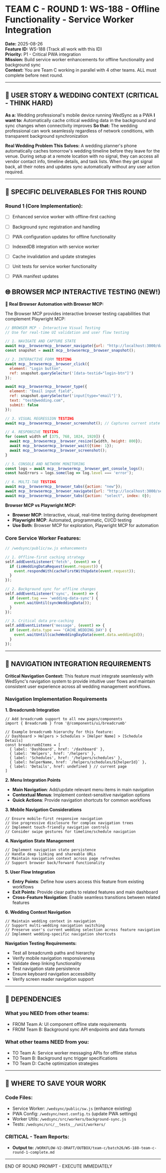 # TEAM C - ROUND 1: WS-188 - Offline Functionality - Service Worker Integration

**Date:** 2025-08-26  
**Feature ID:** WS-188 (Track all work with this ID)  
**Priority:** P1 - Critical PWA integration  
**Mission:** Build service worker enhancements for offline functionality and background sync  
**Context:** You are Team C working in parallel with 4 other teams. ALL must complete before next round.

---

## 🎯 USER STORY & WEDDING CONTEXT (CRITICAL - THINK HARD)

**As a:** Wedding professional's mobile device running WedSync as a PWA
**I want to:** Automatically cache critical wedding data in the background and sync changes when connectivity improves
**So that:** The wedding professional can work seamlessly regardless of network conditions, with transparent background synchronization

**Real Wedding Problem This Solves:**
A wedding planner's phone automatically caches tomorrow's wedding timeline before they leave for the venue. During setup at a remote location with no signal, they can access all vendor contact info, timeline details, and task lists. When they get signal back, all their notes and updates sync automatically without any user action required.

---

## 🎯 SPECIFIC DELIVERABLES FOR THIS ROUND

### Round 1 (Core Implementation):
- [ ] Enhanced service worker with offline-first caching
- [ ] Background sync registration and handling
- [ ] PWA configuration updates for offline functionality
- [ ] IndexedDB integration with service worker
- [ ] Cache invalidation and update strategies
- [ ] Unit tests for service worker functionality
- [ ] PWA manifest updates



## 🌐 BROWSER MCP INTERACTIVE TESTING (NEW!)

**🚀 Real Browser Automation with Browser MCP:**

The Browser MCP provides interactive browser testing capabilities that complement Playwright MCP:

```javascript
// BROWSER MCP - Interactive Visual Testing
// Use for real-time UI validation and user flow testing

// 1. NAVIGATE AND CAPTURE STATE
await mcp__browsermcp__browser_navigate({url: "http://localhost:3000/dashboard"});
const snapshot = await mcp__browsermcp__browser_snapshot();

// 2. INTERACTIVE FORM TESTING
await mcp__browsermcp__browser_click({
  element: "Login button",
  ref: snapshot.querySelector('[data-testid="login-btn"]')
});

await mcp__browsermcp__browser_type({
  element: "Email input field", 
  ref: snapshot.querySelector('input[type="email"]'),
  text: "test@wedding.com",
  submit: false
});

// 3. VISUAL REGRESSION TESTING
await mcp__browsermcp__browser_screenshot(); // Captures current state

// 4. RESPONSIVE TESTING
for (const width of [375, 768, 1024, 1920]) {
  await mcp__browsermcp__browser_resize({width, height: 800});
  await mcp__browsermcp__browser_wait({time: 1});
  await mcp__browsermcp__browser_screenshot();
}

// 5. CONSOLE AND NETWORK MONITORING
const logs = await mcp__browsermcp__browser_get_console_logs();
const hasErrors = logs.some(log => log.level === 'error');

// 6. MULTI-TAB TESTING
await mcp__browsermcp__browser_tabs({action: "new"});
await mcp__browsermcp__browser_navigate({url: "http://localhost:3000/settings"});
await mcp__browsermcp__browser_tabs({action: "select", index: 0});
```

**Browser MCP vs Playwright MCP:**
- **Browser MCP**: Interactive, visual, real-time testing during development
- **Playwright MCP**: Automated, programmatic, CI/CD testing
- **Use Both**: Browser MCP for exploration, Playwright MCP for automation

### Core Service Worker Features:
```javascript
// /wedsync/public/sw.js enhancements

// 1. Offline-first caching strategy
self.addEventListener('fetch', (event) => {
  if (isWeddingDataRequest(event.request)) {
    event.respondWith(cacheFirstWithUpdate(event.request));
  }
});

// 2. Background sync for offline changes  
self.addEventListener('sync', (event) => {
  if (event.tag === 'wedding-data-sync') {
    event.waitUntil(syncWeddingData());
  }
});

// 3. Critical data pre-caching
self.addEventListener('message', (event) => {
  if (event.data.type === 'CACHE_WEDDING_DAY') {
    event.waitUntil(cacheWeddingDayData(event.data.weddingId));
  }
});
```

---

## 🧭 NAVIGATION INTEGRATION REQUIREMENTS

**Critical Navigation Context:**
This feature must integrate seamlessly with WedSync's navigation system to provide intuitive user flows and maintain consistent user experience across all wedding management workflows.

### Navigation Implementation Requirements

**1. Breadcrumb Integration**
```tsx
// Add breadcrumb support to all new pages/components
import { Breadcrumb } from '@/components/ui/breadcrumb'

// Example breadcrumb hierarchy for this feature:
// Dashboard > Helpers > Schedules > [Helper Name] > [Schedule Details]
const breadcrumbItems = [
  { label: 'Dashboard', href: '/dashboard' },
  { label: 'Helpers', href: '/helpers' },
  { label: 'Schedules', href: '/helpers/schedules' },
  { label: helperName, href: `/helpers/schedules/${helperId}` },
  { label: 'Details', href: undefined } // current page
]
```

**2. Menu Integration Points**
- **Main Navigation**: Add/update relevant menu items in main navigation
- **Contextual Menus**: Implement context-sensitive navigation options
- **Quick Actions**: Provide navigation shortcuts for common workflows

**3. Mobile Navigation Considerations**
```tsx
// Ensure mobile-first responsive navigation
// Use progressive disclosure for complex navigation trees
// Implement touch-friendly navigation controls
// Consider swipe gestures for timeline/schedule navigation
```

**4. Navigation State Management**
```tsx
// Implement navigation state persistence
// Handle deep linking and shareable URLs
// Maintain navigation context across page refreshes
// Support browser back/forward functionality
```

**5. User Flow Integration**
- **Entry Points**: Define how users access this feature from existing workflows
- **Exit Points**: Provide clear paths to related features and main dashboard
- **Cross-Feature Navigation**: Enable seamless transitions between related features

**6. Wedding Context Navigation**
```tsx
// Maintain wedding context in navigation
// Support multi-wedding navigation switching
// Preserve user's current wedding selection across feature navigation
// Implement wedding-specific navigation shortcuts
```

**Navigation Testing Requirements:**
- Test all breadcrumb paths and hierarchy
- Verify mobile navigation responsiveness
- Validate deep linking functionality
- Test navigation state persistence
- Ensure keyboard navigation accessibility
- Verify screen reader navigation support

---

## 🔗 DEPENDENCIES

### What you NEED from other teams:
- FROM Team A: UI component offline state requirements
- FROM Team B: Background sync API endpoints and data formats

### What other teams NEED from you:
- TO Team A: Service worker messaging APIs for offline status
- TO Team B: Background sync trigger specifications
- TO Team D: Cache optimization strategies

---

## 💾 WHERE TO SAVE YOUR WORK

### Code Files:
- Service Worker: `/wedsync/public/sw.js` (enhance existing)
- PWA Config: `/wedsync/next.config.ts` (update PWA settings)
- Worker Utils: `/wedsync/src/workers/background-sync.js`
- Tests: `/wedsync/src/__tests__/unit/workers/`

### CRITICAL - Team Reports:
- **Output to:** `/WORKFLOW-V2-DRAFT/OUTBOX/team-c/batch26/WS-188-team-c-round-1-complete.md`

---

END OF ROUND PROMPT - EXECUTE IMMEDIATELY